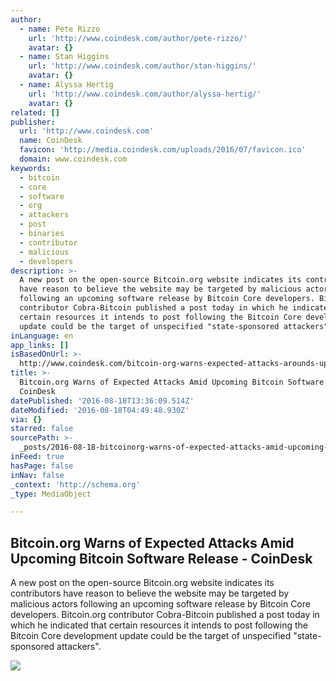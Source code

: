```yaml
---
author:
  - name: Pete Rizzo
    url: 'http://www.coindesk.com/author/pete-rizzo/'
    avatar: {}
  - name: Stan Higgins
    url: 'http://www.coindesk.com/author/stan-higgins/'
    avatar: {}
  - name: Alyssa Hertig
    url: 'http://www.coindesk.com/author/alyssa-hertig/'
    avatar: {}
related: []
publisher:
  url: 'http://www.coindesk.com'
  name: CoinDesk
  favicon: 'http://media.coindesk.com/uploads/2016/07/favicon.ico'
  domain: www.coindesk.com
keywords:
  - bitcoin
  - core
  - software
  - org
  - attackers
  - post
  - binaries
  - contributor
  - malicious
  - developers
description: >-
  A new post on the open-source Bitcoin.org website indicates its contributors
  have reason to believe the website may be targeted by malicious actors
  following an upcoming software release by Bitcoin Core developers. Bitcoin.org
  contributor Cobra-Bitcoin published a post today in which he indicated that
  certain resources it intends to post following the Bitcoin Core development
  update could be the target of unspecified "state-sponsored attackers".
inLanguage: en
app_links: []
isBasedOnUrl: >-
  http://www.coindesk.com/bitcoin-org-warns-expected-attacks-arounds-upcoming-bitcoin-software-release/
title: >-
  Bitcoin.org Warns of Expected Attacks Amid Upcoming Bitcoin Software Release -
  CoinDesk
datePublished: '2016-08-18T13:36:09.514Z'
dateModified: '2016-08-18T04:49:48.930Z'
via: {}
starred: false
sourcePath: >-
  _posts/2016-08-18-bitcoinorg-warns-of-expected-attacks-amid-upcoming-bitcoin.md
inFeed: true
hasPage: false
inNav: false
_context: 'http://schema.org'
_type: MediaObject

---
```

<article style=""><h1>Bitcoin.org Warns of Expected Attacks Amid Upcoming Bitcoin Software Release - CoinDesk</h1><p>A new post on the open-source Bitcoin.org website indicates its contributors have reason to believe the website may be targeted by malicious actors following an upcoming software release by Bitcoin Core developers. Bitcoin.org contributor Cobra-Bitcoin published a post today in which he indicated that certain resources it intends to post following the Bitcoin Core development update could be the target of unspecified "state-sponsored attackers".</p><img src="https://media.coindesk.com/uploads/2016/08/red-light-warning-e1471494992936.jpg" /></article>